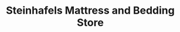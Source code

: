 ---
title: "Steinhafels Mattress and Bedding Store"
url: /madison/steinhafels-mattress-and-bedding-store/
shop: bed
---